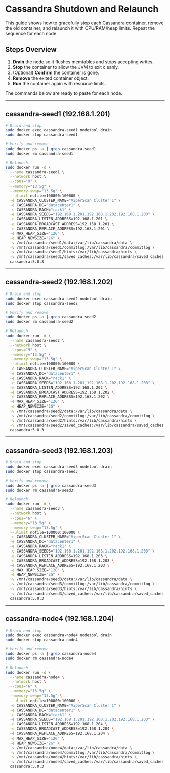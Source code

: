 # Cassandra Shutdown and Relaunch

This guide shows how to gracefully stop each Cassandra container, remove the old container, and relaunch it with CPU/RAM/heap limits. Repeat the sequence for each node.

## Steps Overview
1. **Drain** the node so it flushes memtables and stops accepting writes.
2. **Stop** the container to allow the JVM to exit cleanly.
3. (Optional) **Confirm** the container is gone.
4. **Remove** the exited container object.
5. **Run** the container again with resource limits.

The commands below are ready to paste for each node.

---

## cassandra-seed1 (192.168.1.201)

```bash
# Drain and stop
sudo docker exec cassandra-seed1 nodetool drain
sudo docker stop cassandra-seed1

# Verify and remove
sudo docker ps -a | grep cassandra-seed1
sudo docker rm cassandra-seed1

# Relaunch
sudo docker run -d \
  --name cassandra-seed1 \
  --network host \
  --cpus="9" \
  --memory="13.5g" \
  --memory-swap="13.5g" \
  --ulimit nofile=100000:100000 \
  -e CASSANDRA_CLUSTER_NAME="ViperScan Cluster 1" \
  -e CASSANDRA_DC="datacenter1" \
  -e CASSANDRA_RACK="rack1" \
  -e CASSANDRA_SEEDS="192.168.1.201,192.168.1.202,192.168.1.203" \
  -e CASSANDRA_LISTEN_ADDRESS=192.168.1.201 \
  -e CASSANDRA_BROADCAST_ADDRESS=192.168.1.201 \
  -e CASSANDRA_REPLACE_ADDRESS=192.168.1.201 \
  -e MAX_HEAP_SIZE="12G" \
  -e HEAP_NEWSIZE="2G" \
  -v /mnt/cassandra/seed1/data:/var/lib/cassandra/data \
  -v /mnt/cassandra/seed1/commitlog:/var/lib/cassandra/commitlog \
  -v /mnt/cassandra/seed1/hints:/var/lib/cassandra/hints \
  -v /mnt/cassandra/seed1/saved_caches:/var/lib/cassandra/saved_caches \
  cassandra:5.0.3
```

---

## cassandra-seed2 (192.168.1.202)

```bash
# Drain and stop
sudo docker exec cassandra-seed2 nodetool drain
sudo docker stop cassandra-seed2

# Verify and remove
sudo docker ps -a | grep cassandra-seed2
sudo docker rm cassandra-seed2

# Relaunch
sudo docker run -d \
  --name cassandra-seed2 \
  --network host \
  --cpus="9" \
  --memory="13.5g" \
  --memory-swap="13.5g" \
  --ulimit nofile=100000:100000 \
  -e CASSANDRA_CLUSTER_NAME="ViperScan Cluster 1" \
  -e CASSANDRA_DC="datacenter1" \
  -e CASSANDRA_RACK="rack1" \
  -e CASSANDRA_SEEDS="192.168.1.201,192.168.1.202,192.168.1.203" \
  -e CASSANDRA_LISTEN_ADDRESS=192.168.1.202 \
  -e CASSANDRA_BROADCAST_ADDRESS=192.168.1.202 \
  -e CASSANDRA_REPLACE_ADDRESS=192.168.1.202 \
  -e MAX_HEAP_SIZE="12G" \
  -e HEAP_NEWSIZE="2G" \
  -v /mnt/cassandra/seed2/data:/var/lib/cassandra/data \
  -v /mnt/cassandra/seed2/commitlog:/var/lib/cassandra/commitlog \
  -v /mnt/cassandra/seed2/hints:/var/lib/cassandra/hints \
  -v /mnt/cassandra/seed2/saved_caches:/var/lib/cassandra/saved_caches \
  cassandra:5.0.3
```

---

## cassandra-seed3 (192.168.1.203)

```bash
# Drain and stop
sudo docker exec cassandra-seed3 nodetool drain
sudo docker stop cassandra-seed3

# Verify and remove
sudo docker ps -a | grep cassandra-seed3
sudo docker rm cassandra-seed3

# Relaunch
sudo docker run -d \
  --name cassandra-seed3 \
  --network host \
  --cpus="6" \
  --memory="13.5g" \
  --memory-swap="13.5g" \
  --ulimit nofile=100000:100000 \
  -e CASSANDRA_CLUSTER_NAME="ViperScan Cluster 1" \
  -e CASSANDRA_DC="datacenter1" \
  -e CASSANDRA_RACK="rack1" \
  -e CASSANDRA_SEEDS="192.168.1.201,192.168.1.202,192.168.1.203" \
  -e CASSANDRA_LISTEN_ADDRESS=192.168.1.203 \
  -e CASSANDRA_BROADCAST_ADDRESS=192.168.1.203 \
  -e CASSANDRA_REPLACE_ADDRESS=192.168.1.203 \
  -e MAX_HEAP_SIZE="12G" \
  -e HEAP_NEWSIZE="2G" \
  -v /mnt/cassandra/seed3/data:/var/lib/cassandra/data \
  -v /mnt/cassandra/seed3/commitlog:/var/lib/cassandra/commitlog \
  -v /mnt/cassandra/seed3/hints:/var/lib/cassandra/hints \
  -v /mnt/cassandra/seed3/saved_caches:/var/lib/cassandra/saved_caches \
  cassandra:5.0.3
```

---

## cassandra-node4 (192.168.1.204)

```bash
# Drain and stop
sudo docker exec cassandra-node4 nodetool drain
sudo docker stop cassandra-node4

# Verify and remove
sudo docker ps -a | grep cassandra-node4
sudo docker rm cassandra-node4

# Relaunch
sudo docker run -d \
  --name cassandra-node4 \
  --network host \
  --cpus="6" \
  --memory="13.5g" \
  --memory-swap="13.5g" \
  --ulimit nofile=100000:100000 \
  -e CASSANDRA_CLUSTER_NAME="ViperScan Cluster 1" \
  -e CASSANDRA_DC="datacenter1" \
  -e CASSANDRA_RACK="rack1" \
  -e CASSANDRA_SEEDS="192.168.1.201,192.168.1.202,192.168.1.203" \
  -e CASSANDRA_LISTEN_ADDRESS=192.168.1.204 \
  -e CASSANDRA_BROADCAST_ADDRESS=192.168.1.204 \
  -e CASSANDRA_REPLACE_ADDRESS=192.168.1.204 \
  -e MAX_HEAP_SIZE="12G" \
  -e HEAP_NEWSIZE="2G" \
  -v /mnt/cassandra/node4/data:/var/lib/cassandra/data \
  -v /mnt/cassandra/node4/commitlog:/var/lib/cassandra/commitlog \
  -v /mnt/cassandra/node4/hints:/var/lib/cassandra/hints \
  -v /mnt/cassandra/node4/saved_caches:/var/lib/cassandra/saved_caches \
  cassandra:5.0.3
```

